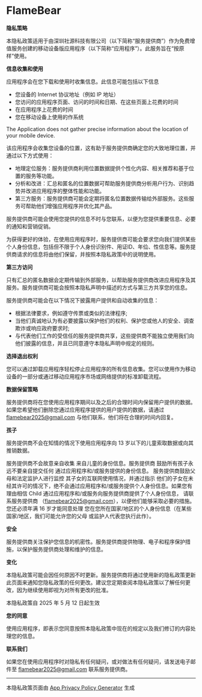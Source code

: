 # FlameBear
**隐私策略**

本隐私政策适用于由深圳社源科技有限公司（以下简称“服务提供商”）作为免费增值服务创建的移动设备版应用程序（以下简称“应用程序”）。此服务旨在“按原样”使用。

**信息收集和使用**

应用程序会在您下载和使用时收集信息。此信息可能包括以下信息

*   您设备的 Internet 协议地址（例如 IP 地址）
*   您访问的应用程序页面、访问的时间和日期、在这些页面上花费的时间
*   在应用程序上花费的时间
*   您在移动设备上使用的作系统

The Application does not gather precise information about the location of your mobile device.

该应用程序会收集您设备的位置，这有助于服务提供商确定您的大致地理位置，并通过以下方式使用：

*   地理定位服务：服务提供商利用位置数据提供个性化内容、相关推荐和基于位置的服务等功能。
*   分析和改进：汇总和匿名的位置数据可帮助服务提供商分析用户行为、识别趋势并改进应用程序的整体性能和功能。
*   第三方服务：服务提供商可能会定期将匿名位置数据传输给外部服务。这些服务可帮助他们增强应用程序并优化其产品。

服务提供商可能会使用您提供的信息不时与您联系，以便为您提供重要信息、必要的通知和营销促销。

为获得更好的体验，在使用应用程序时，服务提供商可能会要求您向我们提供某些个人身份信息，包括但不限于个人身份识别件、用证ID、年佡、性信息等。服务提供商请求的信息将由他们保留，并按照本隐私政策中的说明使用。

**第三方访问**

只有汇总的匿名数据会定期传输到外部服务，以帮助服务提供商改进应用程序及其服务。服务提供商可能会按照本隐私声明中描述的方式与第三方共享您的信息。

服务提供商可能会在以下情况下披露用户提供和自动收集的信息：

*   根据法律要求，例如遵守传票或类似的法律程序;
*   当他们真诚地认为有必要披露以保护他们的权利、保护您或他人的安全、调查欺诈或响应政府要求时;
*   与代表他们工作的受信任的服务提供商共享，这些提供商不能独立使用我们向他们披露的信息，并且已同意遵守本隐私声明中规定的规则。

**选择退出权利**

您可以通过卸载应用程序轻松停止应用程序的所有信息收集。您可以使用作为移动设备的一部分或通过移动应用程序市场或网络提供的标准卸载流程。

**数据保留策略**

服务提供商将在您使用应用程序期间以及之后的合理时间内保留用户提供的数据。如果您希望他们删除您通过应用程序提供的用户提供的数据，请通过 flamebear2025@gmail.com 与他们联系，他们将在合理的时间内回复。

**孩子**

服务提供商不会在知情的情况下使用应用程序向 13 岁以下的儿童索取数据或向其推销数据。

服务提供商不会故意亲自收集 来自儿童的身份信息。服务提供商 鼓励所有孩子永远不要亲自提交任何 通过应用程序和/或服务提供的身份信息。 服务提供商鼓励父母和法定监护人进行监控 其子女的互联网使用情况，并通过指示 他们的子女在未经其许可的情况下，绝不会通过应用程序和/或服务提供个人身份信息。如果您有理由相信 Child 通过应用程序和/或服务向服务提供商提供了个人身份信息， 请联系服务提供商 （flamebear2025@gmail.com），以便他们能够采取必要的措施。 您还必须年满 16 岁才能同意处理 您在您所在国家/地区的个人身份信息（在某些国家/地区，我们可能允许您的父母 或监护人代表您执行此作）。

**安全**

服务提供商关注保护您信息的机密性。服务提供商提供物理、电子和程序保护措施，以保护服务提供商处理和维护的信息。

**变化**

本隐私政策可能会因任何原因不时更新。服务提供商将通过使用新的隐私政策更新此页面来通知您隐私政策的任何更改。建议您定期查阅本隐私政策以了解任何更改，因为继续使用即视为对所有更改的批准。

本隐私政策自 2025 年 5 月 12 日起生效

**您的同意**

使用应用程序，即表示您同意按照本隐私政策中现在的规定以及我们修订的内容处理您的信息。

**联系我们**

如果您在使用应用程序时对隐私有任何疑问，或对做法有任何疑问，请发送电子邮件至 flamebear2025@gmail.com 联系服务提供商。

* * *

本隐私政策页面由 [App Privacy Policy Generator](https://app-privacy-policy-generator.nisrulz.com/) 生成
